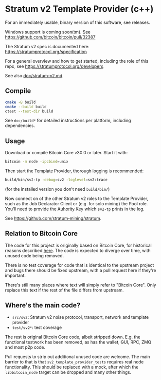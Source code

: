 Stratum v2 Template Provider (c++)
=====================================

For an immediately usable, binary version of this software, see
releases.

Windows support is coming soon(tm). See https://github.com/bitcoin/bitcoin/pull/32387

The Stratum v2 spec is documented here: https://stratumprotocol.org/specification

For a general overview and how to get started, including the role of this repo,
see https://stratumprotocol.org/developers.

See also [doc/stratum-v2.md](doc/stratum-v2.md).

Compile
------------------------

```sh
cmake -B build
cmake --build build
ctest --test-dir build
```

See `doc/build*` for detailed instructions per platform, including
dependencies.

Usage
------------------------
Download or compile Bitcoin Core v30.0 or later. Start it with:

 ```sh
 bitcoin -m node -ipcbind=unix
 ```

Then start the Template Provider, thorough logging is recommended:

```sh
build/bin/sv2-tp -debug=sv2 -loglevel=sv2:trace
```

(for the installed version you don't need `build/bin/`)

Now connect on of the other Stratum v2 roles to the Template Provider, such
as the Job Declarator Client or (e.g. for solo mining) the Pool role. You'll
need to provide the [Auhority Key]() which `sv2-tp` prints in the log.

See https://github.com/stratum-mining/stratum.


Relation to Bitcoin Core
------------------------

The code for this project is originally based on Bitcoin Core, for historical
reasons described [here](https://github.com/bitcoin/bitcoin/pull/31802). The
code is expected to diverge over time, with unused code being removed.

There is no test coverage for code that is identical to the upstream project
and bugs there should be fixed upstream, with a pull request here if they're
important.

There's still many places where text will simply refer to "Bitcoin Core". Only
replace this text if the rest of the file differs from upstream.

Where's the main code?
----------------------

- `src/sv2`: Stratum v2 noise protocol, transport, network and template provider
- `test/sv2*`: test coverage

The rest is original Bitcoin Core code, albeit stripped down. E.g. the functional
testwork has been removed, as has the wallet, GUI, RPC, ZMQ and most p2p code.

Pull requests to strip out additional unused code are welcome. The main barrier
to that is that `sv2_template_provider_tests` requires real node functionality.
This should be replaced with a mock, after which the `libbitcoin_node` target
can be dropped and many other things.

